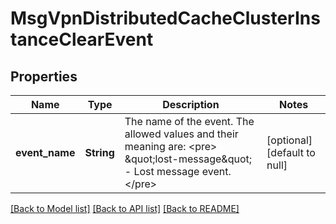# MsgVpnDistributedCacheClusterInstanceClearEvent

## Properties
Name | Type | Description | Notes
------------ | ------------- | ------------- | -------------
**event_name** | **String** | The name of the event. The allowed values and their meaning are:  &lt;pre&gt; \&quot;lost-message\&quot; - Lost message event. &lt;/pre&gt;  | [optional] [default to null]

[[Back to Model list]](../README.md#documentation-for-models) [[Back to API list]](../README.md#documentation-for-api-endpoints) [[Back to README]](../README.md)


